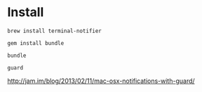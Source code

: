 Install
=======

```
brew install terminal-notifier

gem install bundle

bundle

guard
```

http://jam.im/blog/2013/02/11/mac-osx-notifications-with-guard/
